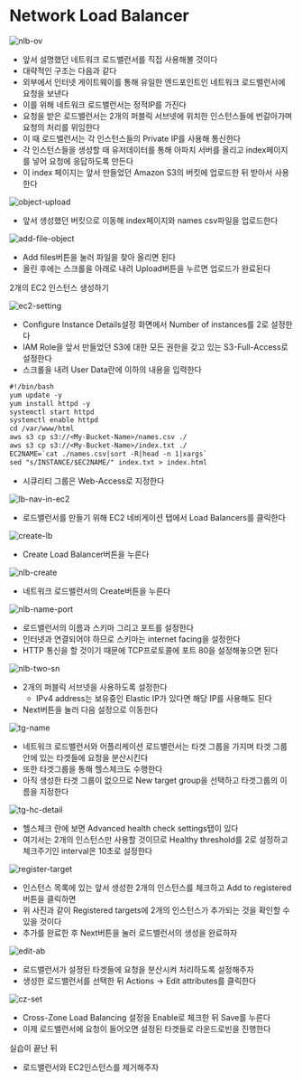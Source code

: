 # Network Load Balancer

![nlb-ov](./img/nlb-ov.png)
* 앞서 설명했던 네트워크 로드밸런서를 직접 사용해볼 것이다
* 대략적인 구조는 다음과 같다
* 외부에서 인터넷 게이트웨이를 통해 유일한 엔드포인트인 네트워크 로드밸런서에 요청을 보낸다
* 이를 위해 네트워크 로드밸런서는 정적IP를 가진다
* 요청을 받은 로드밸런서는 2개의 퍼블릭 서브넷에 위치한 인스턴스들에 번갈아가며 요청의 처리를 위임한다
* 이 때 로드밸런서는 각 인스턴스들의 Private IP를 사용해 통신한다
* 각 인스턴스들을 생성할 때 유저데이터를 통해 아파치 서버를 올리고 index페이지를 넣어 요청에 응답하도록 만든다
* 이 index 페이지는 앞서 만들었던 Amazon S3의 버킷에 업로드한 뒤 받아서 사용한다

![object-upload](./img/object-upload.png)
* 앞서 생성했던 버킷으로 이동해 index페이지와 names csv파일을 업로드한다

![add-file-object](./img/add-file-object.png)
* Add files버튼을 눌러 파일을 찾아 올리면 된다
* 올린 후에는 스크롤을 아래로 내려 Upload버튼을 누르면 업로드가 완료된다

2개의 EC2 인스턴스 생성하기

![ec2-setting](./img/ec2-setting.png)

* Configure Instance Details설정 화면에서 Number of instances를 2로 설정한다
* IAM Role을 앞서 만들었던 S3에 대한 모든 권한을 갖고 있는 S3-Full-Access로 설정한다
* 스크롤을 내려 User Data란에 이하의 내용을 입력한다

```txt
#!/bin/bash
yum update -y
yum install httpd -y
systemctl start httpd
systemctl enable httpd
cd /var/www/html
aws s3 cp s3://<My-Bucket-Name>/names.csv ./
aws s3 cp s3://<My-Bucket-Name>/index.txt ./
EC2NAME=`cat ./names.csv|sort -R|head -n 1|xargs`
sed "s/INSTANCE/$EC2NAME/" index.txt > index.html
```

* 시큐리티 그룹은 Web-Access로 지정한다

![lb-nav-in-ec2](./img/lb-nav-in-ec2.png)
* 로드밸런서를 만들기 위해 EC2 네비게이션 탭에서 Load Balancers를 클릭한다

![create-lb](./img/create-lb.png)
* Create Load Balancer버튼을 누른다

![nlb-create](./img/nlb-create.png)
* 네트워크 로드밸런서의 Create버튼을 누른다

![nlb-name-port](./img/nlb-name-port.png)
* 로드밸런서의 이름과 스키마 그리고 포트를 설정한다
* 인터넷과 연결되어야 하므로 스키마는 internet facing을 설정한다
* HTTP 통신을 할 것이기 때문에 TCP프로토콜에 포트 80을 설정해놓으면 된다

![nlb-two-sn](./img/nlb-two-sn.png)
* 2개의 퍼블릭 서브넷을 사용하도록 설정한다
  - IPv4 address는 보유중인 Elastic IP가 있다면 해당 IP를 사용해도 된다
* Next버튼을 눌러 다음 설정으로 이동한다

![tg-name](./img/tg-name.png)
* 네트워크 로드밸런서와 어플리케이션 로드밸런서는 타겟 그룹을 가지며 타겟 그룹 안에 있는 타겟들에 요청을 분산시킨다
* 또한 타겟그룹을 통해 헬스체크도 수행한다
* 아직 생성한 타겟 그룹이 없으므로 New target group을 선택하고 타겟그룹의 이름을 지정한다 

![tg-hc-detail](./img/tg-hc-detail.png)
* 헬스체크 란에 보면 Advanced health check settings탭이 있다
* 여기서는 2개의 인스턴스만 사용할 것이므로 Healthy threshold를 2로 설정하고 체크주기인 interval은 10초로 설정한다

![register-target](./img/register-target.png)
* 인스턴스 목록에 있는 앞서 생성한 2개의 인스턴스를 체크하고 Add to registered버튼을 클릭하면
* 위 사진과 같이 Registered targets에 2개의 인스턴스가 추가되는 것을 확인할 수 있을 것이다
* 추가를 완료한 후 Next버튼을 눌러 로드밸런서의 생성을 완료하자

![edit-ab](./img/edit-ab.png)
* 로드밸런서가 설정된 타겟들에 요청을 분산시켜 처리하도록 설정해주자
* 생성한 로드밸런서를 선택한 뒤 Actions -> Edit attributes를 클릭한다

![cz-set](./img/cz-set.png)
* Cross-Zone Load Balancing 설정을 Enable로 체크한 뒤 Save를 누른다
* 이제 로드밸런서에 요청이 들어오면 설정된 타겟들로 라운드로빈을 진행한다

실습이 끝난 뒤
* 로드밸런서와 EC2인스턴스를 제거해주자